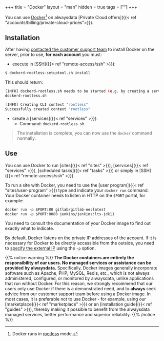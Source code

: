 +++
title = "Docker"
layout = "man"
hidden = true
tags = [""]
+++

You can use [Docker](https://www.docker.com/)[^1] on alwaysdata [Private Cloud offers]({{< ref "accounts/billing/private-cloud-prices">}}).

## Installation

After having [contacted the customer support team](https://admin.alwaysdata.com/support/add) to install Docker on the server, prior to use, **for each account** you must:

- execute in [SSH]({{< ref "remote-access/ssh" >}}):

```sh
$ dockerd-rootless-setuptool.sh install
```

This should return:

```sh
[INFO] dockerd-rootless.sh needs to be started (e.g. by creating a service):
dockerd-rootless.sh 

[INFO] Creating CLI context "rootless"
Successfully created context "rootless"
```

- create a [services]({{< ref "services" >}}):
    - Command: `dockerd-rootless.sh`
    
> The installation is complete, you can now use the `docker` command normally.

## Use

You can use Docker to run [sites]({{< ref "sites" >}}), [services]({{< ref "services" >}}), [scheduled tasks]({{< ref "tasks" >}}) or simply in [SSH]({{< ref "remote-access/ssh" >}}).

To run a site with Docker, you need to use the [user program]({{< ref "sites/user-program" >}}) type and indicate your `docker run` command. Your Docker container needs to listen in HTTP on the `$PORT` portal, for example:

```txt
docker run -p $PORT:80 gitlab/gitlab-ee:latest
docker run -p $PORT:8080 jenkins/jenkins:lts-jdk11
```

You need to consult the documentation of your Docker image to find out exactly what to indicate.

By default, Docker listens on the private IP addresses of the account. If it is necessary for Docker to be directly accessible from the outside, you need to [specify the external IP](https://docs.docker.com/engine/reference/run/#expose-incoming-ports) using the `-p` option.

{{% notice warning %}}
**The Docker containers are entirely the responsibility of our users. No managed services or assistance can be provided by alwaysdata.** Specifically, Docker images generally incorporate software such as Apache, PHP, MySQL, Redis, etc., which is not always administered, configured, or monitored by alwaysdata, unlike applications that run without Docker. For this reason, we strongly recommend that our users only use Docker if there is a demonstrated need, and to **always** seek advice from our customer support team before using a Docker image. In most cases, it is preferable not to use Docker - for example, using our [marketplace]({{< ref "marketplace" >}}) or an [installation guide]({{< ref "guides" >}}), thereby making it possible to benefit from the alwaysdata managed services, better performance and superior reliability.
{{% /notice %}}

[^1]: Docker runs in [rootless](https://docs.docker.com/engine/security/rootless/) mode.
